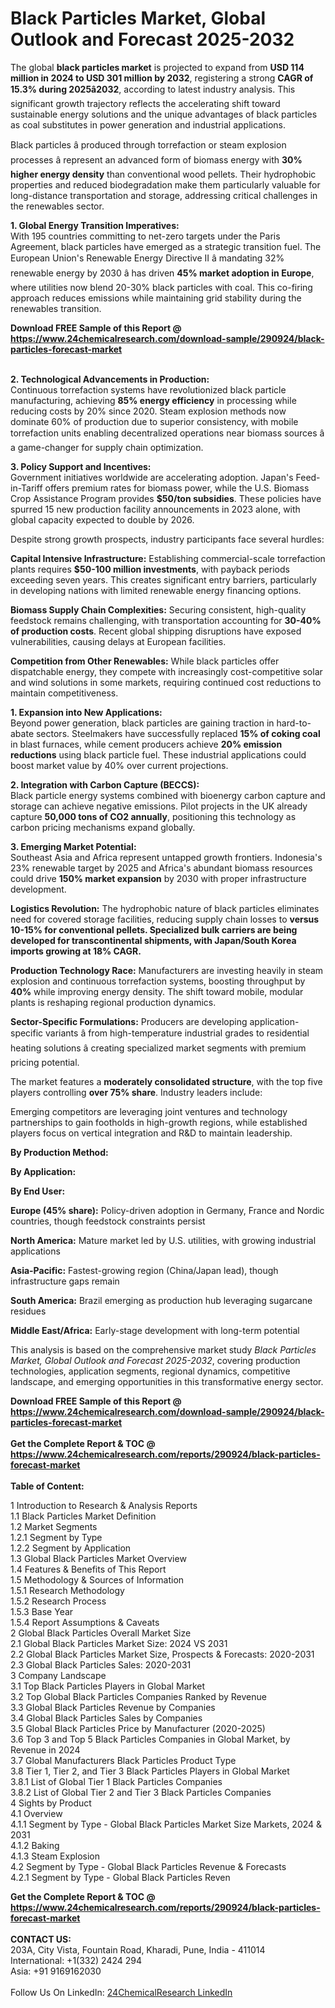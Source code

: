 <h1>Black Particles Market, Global Outlook and Forecast 2025-2032</h1><p>The global <strong>black particles market</strong> is projected to expand from <strong>USD 114 million in 2024 to USD 301 million by 2032</strong>, registering a strong <strong>CAGR of 15.3% during 2025â2032</strong>, according to latest industry analysis. This significant growth trajectory reflects the accelerating shift toward sustainable energy solutions and the unique advantages of black particles as coal substitutes in power generation and industrial applications.</p><p>Black particles â produced through torrefaction or steam explosion processes â represent an advanced form of biomass energy with <strong>30% higher energy density</strong> than conventional wood pellets. Their hydrophobic properties and reduced biodegradation make them particularly valuable for long-distance transportation and storage, addressing critical challenges in the renewables sector.</p><p><strong>1. Global Energy Transition Imperatives:</strong><br>
With 195 countries committing to net-zero targets under the Paris Agreement, black particles have emerged as a strategic transition fuel. The European Union's Renewable Energy Directive II â mandating 32% renewable energy by 2030 â has driven <strong>45% market adoption in Europe</strong>, where utilities now blend 20-30% black particles with coal. This co-firing approach reduces emissions while maintaining grid stability during the renewables transition.</p><div><b>Download FREE Sample of this Report @ 
            <a href="https://www.24chemicalresearch.com/download-sample/290924/black-particles-forecast-market">
            https://www.24chemicalresearch.com/download-sample/290924/black-particles-forecast-market</a></b></div><br><p><strong>2. Technological Advancements in Production:</strong><br>
Continuous torrefaction systems have revolutionized black particle manufacturing, achieving <strong>85% energy efficiency</strong> in processing while reducing costs by 20% since 2020. Steam explosion methods now dominate 60% of production due to superior consistency, with mobile torrefaction units enabling decentralized operations near biomass sources â a game-changer for supply chain optimization.</p><p><strong>3. Policy Support and Incentives:</strong><br>
Government initiatives worldwide are accelerating adoption. Japan's Feed-in-Tariff offers premium rates for biomass power, while the U.S. Biomass Crop Assistance Program provides <strong>$50/ton subsidies</strong>. These policies have spurred 15 new production facility announcements in 2023 alone, with global capacity expected to double by 2026.</p><p>Despite strong growth prospects, industry participants face several hurdles:</p><p><strong>Capital Intensive Infrastructure:</strong> Establishing commercial-scale torrefaction plants requires <strong>$50-100 million investments</strong>, with payback periods exceeding seven years. This creates significant entry barriers, particularly in developing nations with limited renewable energy financing options.</p><p><strong>Biomass Supply Chain Complexities:</strong> Securing consistent, high-quality feedstock remains challenging, with transportation accounting for <strong>30-40% of production costs</strong>. Recent global shipping disruptions have exposed vulnerabilities, causing delays at European facilities.</p><p><strong>Competition from Other Renewables:</strong> While black particles offer dispatchable energy, they compete with increasingly cost-competitive solar and wind solutions in some markets, requiring continued cost reductions to maintain competitiveness.</p><p><strong>1. Expansion into New Applications:</strong><br>
Beyond power generation, black particles are gaining traction in hard-to-abate sectors. Steelmakers have successfully replaced <strong>15% of coking coal</strong> in blast furnaces, while cement producers achieve <strong>20% emission reductions</strong> using black particle fuel. These industrial applications could boost market value by 40% over current projections.</p><p><strong>2. Integration with Carbon Capture (BECCS):</strong><br>
Black particle energy systems combined with bioenergy carbon capture and storage can achieve negative emissions. Pilot projects in the UK already capture <strong>50,000 tons of CO2 annually</strong>, positioning this technology as carbon pricing mechanisms expand globally.</p><p><strong>3. Emerging Market Potential:</strong><br>
Southeast Asia and Africa represent untapped growth frontiers. Indonesia's 23% renewable target by 2025 and Africa's abundant biomass resources could drive <strong>150% market expansion</strong> by 2030 with proper infrastructure development.</p><p><strong>Logistics Revolution:</strong> The hydrophobic nature of black particles eliminates need for covered storage facilities, reducing supply chain losses to <strong> versus 10-15% for conventional pellets. Specialized bulk carriers are being developed for transcontinental shipments, with Japan/South Korea imports growing at <strong>18% CAGR</strong>.</strong></p><p><strong>Production Technology Race:</strong> Manufacturers are investing heavily in steam explosion and continuous torrefaction systems, boosting throughput by <strong>40%</strong> while improving energy density. The shift toward mobile, modular plants is reshaping regional production dynamics.</p><p><strong>Sector-Specific Formulations:</strong> Producers are developing application-specific variants â from high-temperature industrial grades to residential heating solutions â creating specialized market segments with premium pricing potential.</p><p>The market features a <strong>moderately consolidated structure</strong>, with the top five players controlling <strong>over 75% share</strong>. Industry leaders include:</p><p>Emerging competitors are leveraging joint ventures and technology partnerships to gain footholds in high-growth regions, while established players focus on vertical integration and R&amp;D to maintain leadership.</p><p><strong>By Production Method:</strong></p><p><strong>By Application:</strong></p><p><strong>By End User:</strong></p><p><strong>Europe (45% share):</strong> Policy-driven adoption in Germany, France and Nordic countries, though feedstock constraints persist</p><p><strong>North America:</strong> Mature market led by U.S. utilities, with growing industrial applications</p><p><strong>Asia-Pacific:</strong> Fastest-growing region (China/Japan lead), though infrastructure gaps remain</p><p><strong>South America:</strong> Brazil emerging as production hub leveraging sugarcane residues</p><p><strong>Middle East/Africa:</strong> Early-stage development with long-term potential</p><p>This analysis is based on the comprehensive market study <em>Black Particles Market, Global Outlook and Forecast 2025-2032</em>, covering production technologies, application segments, regional dynamics, competitive landscape, and emerging opportunities in this transformative energy sector.</p><div><b>Download FREE Sample of this Report @ 
            <a href="https://www.24chemicalresearch.com/download-sample/290924/black-particles-forecast-market">
            https://www.24chemicalresearch.com/download-sample/290924/black-particles-forecast-market</a></b></div><br><div><b>Get the Complete Report & TOC @ 
            <a href="https://www.24chemicalresearch.com/reports/290924/black-particles-forecast-market">
            https://www.24chemicalresearch.com/reports/290924/black-particles-forecast-market</a></b></div><br>
            <b>Table of Content:</b><p>1 Introduction to Research & Analysis Reports<br />
 1.1 Black Particles Market Definition<br />
 1.2 Market Segments<br />
 1.2.1 Segment by Type<br />
 1.2.2 Segment by Application<br />
 1.3 Global Black Particles Market Overview<br />
 1.4 Features & Benefits of This Report<br />
 1.5 Methodology & Sources of Information<br />
 1.5.1 Research Methodology<br />
 1.5.2 Research Process<br />
 1.5.3 Base Year<br />
 1.5.4 Report Assumptions & Caveats<br />
2 Global Black Particles Overall Market Size<br />
 2.1 Global Black Particles Market Size: 2024 VS 2031<br />
 2.2 Global Black Particles Market Size, Prospects & Forecasts: 2020-2031<br />
 2.3 Global Black Particles Sales: 2020-2031<br />
3 Company Landscape<br />
 3.1 Top Black Particles Players in Global Market<br />
 3.2 Top Global Black Particles Companies Ranked by Revenue<br />
 3.3 Global Black Particles Revenue by Companies<br />
 3.4 Global Black Particles Sales by Companies<br />
 3.5 Global Black Particles Price by Manufacturer (2020-2025)<br />
 3.6 Top 3 and Top 5 Black Particles Companies in Global Market, by Revenue in 2024<br />
 3.7 Global Manufacturers Black Particles Product Type<br />
 3.8 Tier 1, Tier 2, and Tier 3 Black Particles Players in Global Market<br />
 3.8.1 List of Global Tier 1 Black Particles Companies<br />
 3.8.2 List of Global Tier 2 and Tier 3 Black Particles Companies<br />
4 Sights by Product<br />
 4.1 Overview<br />
 4.1.1 Segment by Type - Global Black Particles Market Size Markets, 2024 & 2031<br />
 4.1.2 Baking<br />
 4.1.3 Steam Explosion<br />
 4.2 Segment by Type - Global Black Particles Revenue & Forecasts<br />
 4.2.1 Segment by Type - Global Black Particles Reven</p><div><b>Get the Complete Report & TOC @ 
            <a href="https://www.24chemicalresearch.com/reports/290924/black-particles-forecast-market">
            https://www.24chemicalresearch.com/reports/290924/black-particles-forecast-market</a></b></div><br><b>CONTACT US:</b><br>
            203A, City Vista, Fountain Road, Kharadi, Pune, India - 411014<br>
            International: +1(332) 2424 294<br>
            Asia: +91 9169162030 <br><br>
            Follow Us On LinkedIn: <a href="https://www.linkedin.com/company/24chemicalresearch/">24ChemicalResearch LinkedIn</a>